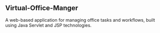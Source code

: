 ## Virtual-Office-Manger

A web-based application for managing office tasks and workflows, built using Java Servlet and JSP technologies.
